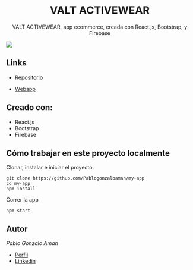 <h1 align="center"> VALT ACTIVEWEAR</h1>

<p align="center">VALT ACTIVEWEAR, app ecommerce, creada con React.js, Bootstrap, y Firebase</p>

![](/muestra.gif)

## Links

- [Repositorio](https://github.com/Pablogonzaloaman/my-app)

- [Webapp](https://valtactivewear-ddfd3.web.app/)

## Creado con:

- React.js
- Bootstrap
- Firebase

## Cómo trabajar en este proyecto localmente

Clonar, instalar e iniciar el proyecto.

```
git clone https://github.com/Pablogonzaloaman/my-app
cd my-app
npm install
```

Correr la app
```
npm start
```

## Autor

*Pablo Gonzalo Aman*

- [Perfil](https://github.com/Pablogonzaloaman )
- [Linkedin](https://www.linkedin.com/in/pablogonzaloaman/)
